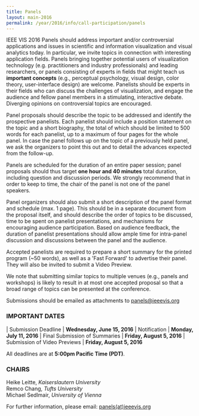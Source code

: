 ```yaml
---
title: Panels
layout: main-2016
permalink: /year/2016/info/call-participation/panels
---
```


IEEE VIS 2016 Panels should address important and/or controversial applications and issues in scientific and information visualization and visual analytics today. In particular, we invite topics in connection with interesting application fields. Panels bringing together potential users of visualization technology (e.g. practitioners and industry professionals) and leading researchers, or panels consisting of experts in fields that might teach us **important concepts** (e.g., perceptual psychology, visual design, color theory, user-interface design) are welcome. Panelists should be experts in their fields who can discuss the challenges of visualization, and engage the audience and fellow panel members in a stimulating, interactive debate. Diverging opinions on controversial topics are encouraged.

Panel proposals should describe the topic to be addressed and identify the prospective panelists. Each panelist should include a position statement on the topic and a short biography, the total of which should be limited to 500 words for each panelist, up to a maximum of four pages for the whole panel. In case the panel follows up on the topic of a previously held panel, we ask the organizers to point this out and to detail the advances expected from the follow-up.

Panels are scheduled for the duration of an entire paper session; panel proposals should thus target **one hour and 40 minutes** total duration, including question and discussion periods. We strongly recommend that in order to keep to time, the chair of the panel is not one of the panel speakers.

Panel organizers should also submit a short description of the panel format and schedule (max. 1 page). This should be in a separate document from the proposal itself, and should describe the order of topics to be discussed, time to be spent on panelist presentations, and mechanisms for encouraging audience participation. Based on audience feedback, the duration of panelist presentations should allow ample time for intra-panel discussion and discussions between the panel and the audience.

Accepted panelists are required to prepare a short summary for the printed program (~50 words), as well as a 'Fast Forward' to advertise their panel. They will also be invited to submit a Video Preview.

We note that submitting similar topics to multiple venues (e.g., panels and workshops) is likely to result in at most one accepted proposal so that a broad range of topics can be presented at the conference.

Submissions should be emailed as attachments to [panels@ieeevis.org](mailto:panels@ieeevis.org)

### IMPORTANT DATES

| Submission Deadline	| **Wednesday, June 15, 2016**
| Notification	| **Monday, July 11, 2016**
| Final Submission of Summaries	| **Friday, August 5, 2016**
| Submission of Video Previews	| **Friday, August 5, 2016**

All deadlines are at **5:00pm Pacific Time (PDT)**.

### CHAIRS

Heike Leitte, *Kaiserslautern University*  
Remco Chang, *Tufts University*  
Michael Sedlmair, *University of Vienna*

For further information, please email: [panels(at)ieeevis.org](mailto:panels@ieeevis.org)

